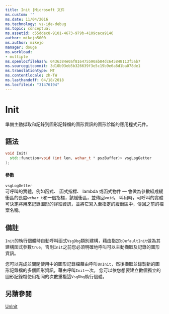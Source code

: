 ```yaml
---
title: Init |Microsoft 文件
ms.custom: ''
ms.date: 11/04/2016
ms.technology: vs-ide-debug
ms.topic: conceptual
ms.assetid: c55ddec8-9101-4673-979b-4109caca9146
author: mikejo5000
ms.author: mikejo
manager: douge
ms.workload:
- multiple
ms.openlocfilehash: 0436384e0af816475590ab84dc645848113f5ab7
ms.sourcegitcommit: 3d10b93eb5b326639f3e5c19b9e6a8d1ba078de1
ms.translationtype: MT
ms.contentlocale: zh-TW
ms.lasthandoff: 04/18/2018
ms.locfileid: "31476194"
---
```

# <a name="init"></a>Init
準備主動擷取和記錄到圖形記錄檔的圖形資訊的圖形診斷的應用程式元件。  
  
## <a name="syntax"></a>語法  
  
```C++  
void Init(  
  std::function<void (int len, wchar_t * pszBuffer)> vsgLogGetter  
);  
```  
  
#### <a name="parameters"></a>參數  
 `vsgLogGetter`  
 可呼叫的實體，例如函式、 函式指標、 lambda 或函式物件 — 會做為參數組成緩衝區的長度`wchar_t`和一個指標，該緩衝區，並傳回`void`。 叫用時，可呼叫的實體可決定將用來記錄圖形的詳細資訊，並將它寫入至指定的緩衝區中，傳回之前的檔案名稱。  
  
## <a name="remarks"></a>備註  
 `Init`的執行個體時自動呼叫函式`VsgDbg`類別建構，藉由指定`bDefaultInit`做為其建構函式參數`true`，否則`Init`之前您必須明確地呼叫可以主動擷取及記錄的圖形資訊。  
  
 您可以完成並關閉使用中的圖形記錄檔藉由呼叫`UnInit`，然後擷取並錄製新的圖形記錄檔的多個圖形資訊，藉由呼叫`Init`一次。 您可以依您想要建立數個獨立的圖形記錄檔使用相同的次數重複這`VsgDbg`執行個體。  
  
## <a name="see-also"></a>另請參閱  
 [UnInit](init.md)